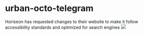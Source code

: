 # urban-octo-telegram
<p>Horiseon has requested changes to their website to make it follow accessibility standards and optimized for search engines</p?>
<a href="file:///C:/Users/Alicia/Desktop/projects/urban-octo-telegram/Develop/index.html">
<img src=".C:\Users\Alicia\Desktop\projects\urban-octo-telegram\Develop\assets\images\Website Screenshot.jpg">